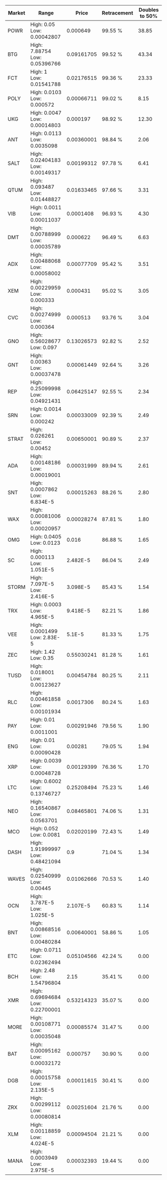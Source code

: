 | Market | Range | Price| Retracement | Doubles to 50% |
| --- | --- | --- | --- | --- |
| POWR | High: 0.05<br />Low: 0.00042807 | 0.000649 | 99.55 % | 38.85 |
| BTG | High: 7.88754<br />Low: 0.05396766 | 0.09161705 | 99.52 % | 43.34 |
| FCT | High: 1<br />Low: 0.01541788 | 0.02176515 | 99.36 % | 23.33 |
| POLY | High: 0.0103<br />Low: 0.000572 | 0.00066711 | 99.02 % | 8.15 |
| UKG | High: 0.0047<br />Low: 0.00014803 | 0.000197 | 98.92 % | 12.30 |
| ANT | High: 0.0113<br />Low: 0.0035098 | 0.00360001 | 98.84 % | 2.06 |
| SALT | High: 0.02404183<br />Low: 0.00149317 | 0.00199312 | 97.78 % | 6.41 |
| QTUM | High: 0.093487<br />Low: 0.01448827 | 0.01633465 | 97.66 % | 3.31 |
| VIB | High: 0.0011<br />Low: 0.00011037 | 0.0001408 | 96.93 % | 4.30 |
| DMT | High: 0.00788999<br />Low: 0.00035789 | 0.000622 | 96.49 % | 6.63 |
| ADX | High: 0.00488068<br />Low: 0.00058002 | 0.00077709 | 95.42 % | 3.51 |
| XEM | High: 0.00229959<br />Low: 0.000333 | 0.000431 | 95.02 % | 3.05 |
| CVC | High: 0.00274999<br />Low: 0.000364 | 0.000513 | 93.76 % | 3.04 |
| GNO | High: 0.56028677<br />Low: 0.097 | 0.13026573 | 92.82 % | 2.52 |
| GNT | High: 0.00363<br />Low: 0.00037478 | 0.00061449 | 92.64 % | 3.26 |
| REP | High: 0.25099998<br />Low: 0.04921431 | 0.06425147 | 92.55 % | 2.34 |
| SRN | High: 0.0014<br />Low: 0.000242 | 0.00033009 | 92.39 % | 2.49 |
| STRAT | High: 0.026261<br />Low: 0.00452 | 0.00650001 | 90.89 % | 2.37 |
| ADA | High: 0.00148186<br />Low: 0.00019001 | 0.00031999 | 89.94 % | 2.61 |
| SNT | High: 0.0007862<br />Low: 6.834E-5 | 0.00015263 | 88.26 % | 2.80 |
| WAX | High: 0.00081006<br />Low: 0.00020957 | 0.00028274 | 87.81 % | 1.80 |
| OMG | High: 0.0405<br />Low: 0.0123 | 0.016 | 86.88 % | 1.65 |
| SC | High: 0.000113<br />Low: 1.051E-5 | 2.482E-5 | 86.04 % | 2.49 |
| STORM | High: 7.097E-5<br />Low: 2.416E-5 | 3.098E-5 | 85.43 % | 1.54 |
| TRX | High: 0.0003<br />Low: 4.965E-5 | 9.418E-5 | 82.21 % | 1.86 |
| VEE | High: 0.0001499<br />Low: 2.83E-5 | 5.1E-5 | 81.33 % | 1.75 |
| ZEC | High: 1.42<br />Low: 0.35 | 0.55030241 | 81.28 % | 1.61 |
| TUSD | High: 0.018001<br />Low: 0.00123627 | 0.00454784 | 80.25 % | 2.11 |
| RLC | High: 0.00461858<br />Low: 0.00101934 | 0.0017306 | 80.24 % | 1.63 |
| PAY | High: 0.01<br />Low: 0.0011001 | 0.00291946 | 79.56 % | 1.90 |
| ENG | High: 0.01<br />Low: 0.00090428 | 0.00281 | 79.05 % | 1.94 |
| XRP | High: 0.0039<br />Low: 0.00048728 | 0.00129399 | 76.36 % | 1.70 |
| LTC | High: 0.6002<br />Low: 0.13746727 | 0.25208494 | 75.23 % | 1.46 |
| NEO | High: 0.16540867<br />Low: 0.0563701 | 0.08465801 | 74.06 % | 1.31 |
| MCO | High: 0.052<br />Low: 0.0081 | 0.02020199 | 72.43 % | 1.49 |
| DASH | High: 1.91999997<br />Low: 0.48421094 | 0.9 | 71.04 % | 1.34 |
| WAVES | High: 0.02540999<br />Low: 0.00445 | 0.01062666 | 70.53 % | 1.40 |
| OCN | High: 3.787E-5<br />Low: 1.025E-5 | 2.107E-5 | 60.83 % | 1.14 |
| BNT | High: 0.00868516<br />Low: 0.00480284 | 0.00640001 | 58.86 % | 1.05 |
| ETC | High: 0.0711<br />Low: 0.02362494 | 0.05104566 | 42.24 % | 0.00 |
| BCH | High: 2.48<br />Low: 1.54796804 | 2.15 | 35.41 % | 0.00 |
| XMR | High: 0.69694684<br />Low: 0.22700001 | 0.53214323 | 35.07 % | 0.00 |
| MORE | High: 0.00108771<br />Low: 0.00035048 | 0.00085574 | 31.47 % | 0.00 |
| BAT | High: 0.00095162<br />Low: 0.00032172 | 0.000757 | 30.90 % | 0.00 |
| DGB | High: 0.00015758<br />Low: 2.135E-5 | 0.00011615 | 30.41 % | 0.00 |
| ZRX | High: 0.00299112<br />Low: 0.00080814 | 0.00251604 | 21.76 % | 0.00 |
| XLM | High: 0.00118859<br />Low: 4.024E-5 | 0.00094504 | 21.21 % | 0.00 |
| MANA | High: 0.0003949<br />Low: 2.975E-5 | 0.00032393 | 19.44 % | 0.00 |
